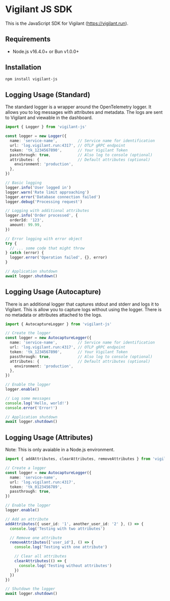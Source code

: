 # Vigilant JS SDK

This is the JavaScript SDK for Vigilant (https://vigilant.run).

## Requirements

- Node.js v16.4.0+ or Bun v1.0.0+

## Installation

```bash
npm install vigilant-js
```

## Logging Usage (Standard)
The standard logger is a wrapper around the OpenTelemetry logger. It allows you to log messages with attributes and metadata. The logs are sent to Vigilant and viewable in the dashboard.

```typescript
import { Logger } from 'vigilant-js'

const logger = new Logger({
  name: 'service-name',         // Service name for identification
  url: 'log.vigilant.run:4317', // OTLP gRPC endpoint
  token: 'tk_1234567890',       // Your Vigilant Token
  passthrough: true,            // Also log to console (optional)
  attributes: {                 // Default attributes (optional)
    environment: 'production',
  },
})

// Basic logging
logger.info('User logged in')
logger.warn('Rate limit approaching')
logger.error('Database connection failed')
logger.debug('Processing request')

// Logging with additional attributes
logger.info('Order processed', {
  orderId: '123',
  amount: 99.99,
})

// Error logging with error object
try {
  // ... some code that might throw
} catch (error) {
  logger.error('Operation failed', {}, error)
}

// Application shutdown
await logger.shutdown()
```

## Logging Usage (Autocapture)
There is an additional logger that captures stdout and stderr and logs it to Vigilant. This is allow you to capture logs without using the logger. There is no metadata or attributes attached to the logs.

```typescript
import { AutocaptureLogger } from 'vigilant-js'

// Create the logger
const logger = new AutocaptureLogger({
  name: 'service-name',         // Service name for identification
  url: 'log.vigilant.run:4317', // OTLP gRPC endpoint
  token: 'tk_1234567890',       // Your Vigilant Token
  passthrough: true,            // Also log to console (optional)
  attributes: {                 // Default attributes (optional)
    environment: 'production',
  },
})

// Enable the logger
logger.enable()

// Log some messages 
console.log('Hello, world!')
console.error('Error!')

// Application shutdown
await logger.shutdown()
```

## Logging Usage (Attributes)
Note: This is only avaiable in a Node.js environment.

```typescript
import { addAttributes, clearAttributes, removeAttributes } from 'vigilant-js'

// Create a logger
const logger = new AutocaptureLogger({
  name: 'service-name',
  url: 'log.vigilant.run:4317',
  token: 'tk_0123456789',
  passthrough: true,
})

// Enable the logger
logger.enable()

// Add an attribute
addAttributes({ user_id: '1', another_user_id: '2' }, () => {
  console.log('Testing with two attributes')

  // Remove one attribute
  removeAttributes(['user_id'], () => {
    console.log('Testing with one attribute')

    // Clear all attributes
    clearAttributes(() => {
      console.log('Testing without attributes')
    })
  })
})

// Shutdown the logger
await logger.shutdown()
```
